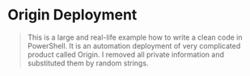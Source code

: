 # Origin Deployment
> This is a large and real-life example how to write a clean code in PowerShell. It is an automation deployment of very complicated product called Origin. I removed all private information and substituted them by random strings.
